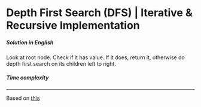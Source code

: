 # Depth First Search (DFS) | Iterative & Recursive Implementation

##### Solution in English

Look at root node. Check if it has value. If it does, return it, otherwise do depth first search on its children left to right. 

##### Time complexity

---
Based on [this](http://www.techiedelight.com/depth-first-search/)
